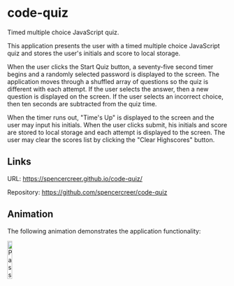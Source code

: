 # code-quiz
Timed multiple choice JavaScript quiz.

This application presents the user with a timed multiple choice JavaScript quiz and stores the user's initials and score to local storage.

When the user clicks the Start Quiz button, a seventy-five second timer begins and a randomly selected password is displayed to the screen. The application moves through a shuffled array of questions so the quiz is different with each attempt. If the user selects the answer, then a new question is displayed on the screen. If the user selects an incorrect choice, then ten seconds are subtracted from the quiz time.

When the timer runs out, "Time's Up" is displayed to the screen and the user may input his initials. When the user clicks submit, his initials and score are stored to local storage and each attempt is displayed to the screen. The user may clear the scores list by clicking the "Clear Highscores" button.

## Links

URL: https://spencercreer.github.io/code-quiz/

Repository: https://github.com/spencercreer/code-quiz

## Animation

The following animation demonstrates the application functionality:

<img src="Assets\password_generator_complete.PNG" alt="Password generator completed" width= 15% height= 15%> 
